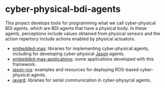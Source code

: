 # cyber-physical-bdi-agents

This project develops tools for programming what we call cyber-physical BDI agents, which are BDI agents that have a physical body. In these agents, perceptions include values obtained from physical sensors and the action repertory include actions enabled by physical actuators.


* [embedded-mas](https://github.com/embedded-mas/embedded-mas): libraries for implementing cyber-physical agents, including for developing cyber-physical [Jason](https://github.com/jason-lang/jason) agents.
* [embedded-mas-applications](https://github.com/embedded-mas/embedded-mas-applications): some applications developed with this framework.
* [jason-ros](https://github.com/embedded-mas/jason-ros): examples and resources for deploying ROS-based cyber-physical agents.
* [javard](https://github.com/embedded-mas/javard): libraries for serial communication in cyber-physycal agents.
